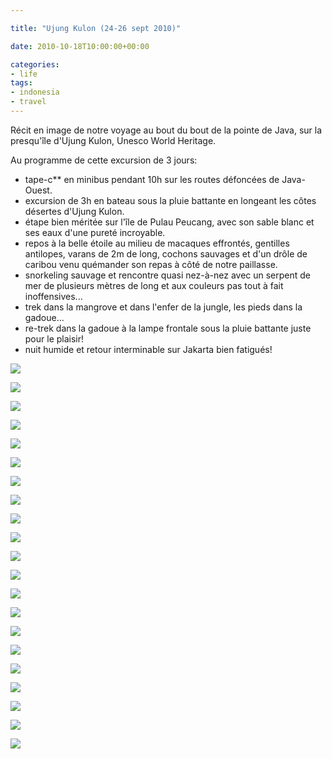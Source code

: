```yaml
---

title: "Ujung Kulon (24-26 sept 2010)"

date: 2010-10-18T10:00:00+00:00

categories: 
- life
tags:
- indonesia
- travel 
---
```


Récit en image de notre voyage au bout du bout de la pointe de Java, sur la presqu'île d'Ujung Kulon, Unesco World Heritage.

Au programme de cette excursion de 3 jours:
-   tape-c\*\* en minibus pendant 10h sur les routes défoncées de Java-Ouest.
-  excursion de 3h en bateau sous la pluie battante en longeant les côtes désertes d'Ujung Kulon.
-   étape bien méritée sur l'île de Pulau Peucang, avec son sable blanc et ses eaux d'une pureté incroyable.
-   repos à la belle étoile au milieu de macaques effrontés, gentilles antilopes, varans de 2m de long, cochons sauvages et d'un drôle de caribou venu quémander son repas à côté de notre paillasse.
-   snorkeling sauvage et rencontre quasi nez-à-nez avec un serpent de mer de plusieurs mètres de long et aux couleurs pas tout à fait inoffensives...
-   trek dans la mangrove et dans l'enfer de la jungle, les pieds dans la gadoue...
-   re-trek dans la gadoue à la lampe frontale sous la pluie battante juste pour le plaisir!
-   nuit humide et retour interminable sur Jakarta bien fatigués!

![](media/20100924-011.jpg)

![](media/20100924-018.jpg)

![](media/20100924-025.jpg)

![](media/20100924-034.jpg)

![](media/20100924-039.jpg)

![](media/20100924-055.jpg)

![](media/20100924-056.jpg)

![](media/20100925-062.jpg)

![](media/20100925-065.jpg)

![](media/20100925-070.jpg)

![](media/20100925-087.jpg)

![](media/20100925-089.jpg)

![](media/20100925-098.jpg)

![](media/20100925-106.jpg)

![](media/20100925-117.jpg)

![](media/20100925-123.jpg)

![](media/20100925-131.jpg)

![](media/20100925-138.jpg)

![](media/20100925-144.jpg)

![](media/20100926-148.jpg)

![](media/20100926-164.jpg)